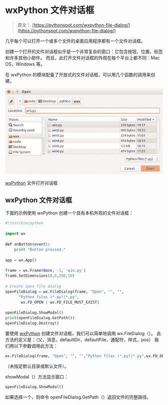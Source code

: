 # wxPython 文件对话框

> 原文： [https://pythonspot.com/wxpython-file-dialog/](https://pythonspot.com/wxpython-file-dialog/)

几乎每个可以打开一个或多个文件的桌面应用程序都有一个文件对话框。

创建一个打开的文件对话框似乎是一个非常复杂的窗口：它包含按钮，位置，标签和许多其他小部件。 而且，此打开文件对话框的外观在每个平台上都不同：Mac OS，Windows 等。

在 wxPython 的模块配备了开放式的文件对话框，可以用几个函数的调用来创建。

![wxPythonOpenFile](img/1d17f5d6e0c394ba2f1d574baf74c7b0.jpg)

[wxPython](https://pythonspot.com/wx/) 文件打开对话框

## wxPython 文件对话框

下面的示例使用 wxPython 创建一个具有本机外观的文件对话框：

```py
#!/usr/bin/python

import wx

def onButton(event):
    print "Button pressed."

app = wx.App()

frame = wx.Frame(None, -1, 'win.py')
frame.SetDimensions(0,0,200,50)

# Create open file dialog
openFileDialog = wx.FileDialog(frame, "Open", "", "", 
      "Python files (*.py)|*.py", 
       wx.FD_OPEN | wx.FD_FILE_MUST_EXIST)

openFileDialog.ShowModal()
print(openFileDialog.GetPath())
openFileDialog.Destroy()

```

要使用 [wxPython](https://pythonspot.com/wx/) 创建文件对话框，我们可以简单地调用 wx.FileDialog（）。 此方法的定义是：（父，消息，defaultDir，defaultFile，通配符，样式，pos） 我们用以下参数调用此方法：

```py
wx.FileDialog(frame, "Open", "", "","Python files (*.py)|*.py",wx.FD_OPEN | wx.FD_FILE_MUST_EXIST)

```

（未指定默认目录或默认文件）。

showModal（）方法显示窗口：

```py
openFileDialog.ShowModal()

```

如果选择一个，则命令 openFileDialog.GetPath（）返回文件的完整路径。